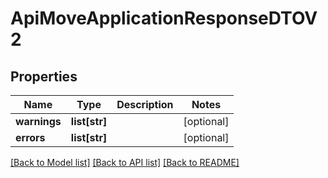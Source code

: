 # ApiMoveApplicationResponseDTOV2

## Properties
Name | Type | Description | Notes
------------ | ------------- | ------------- | -------------
**warnings** | **list[str]** |  | [optional] 
**errors** | **list[str]** |  | [optional] 

[[Back to Model list]](../README.md#documentation-for-models) [[Back to API list]](../README.md#documentation-for-api-endpoints) [[Back to README]](../README.md)

